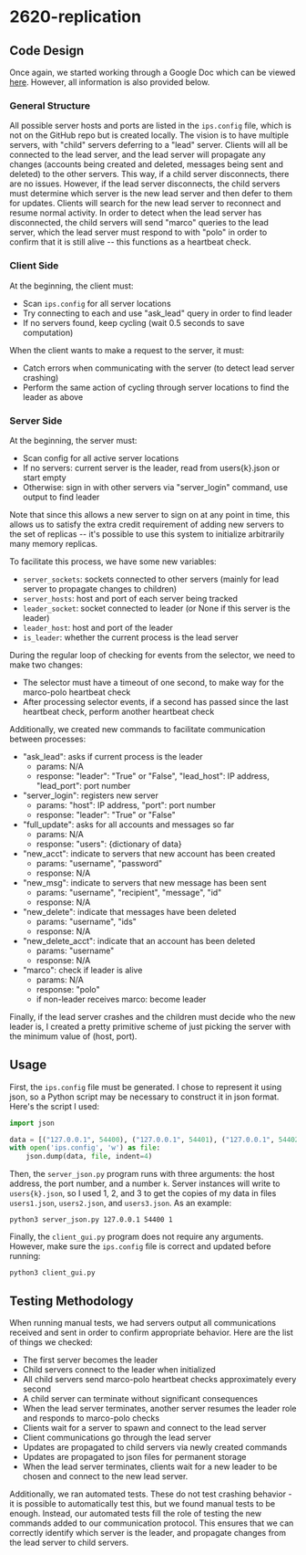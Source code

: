 # 2620-replication

## Code Design

Once again, we started working through a Google Doc which can be viewed [here](https://docs.google.com/document/d/1kj1Fqxw5QKV8bQl7oWOsw4X2q1sRYClHn55qfDBnAxY/edit?usp=sharing). However, all information is also provided below.

### General Structure

All possible server hosts and ports are listed in the `ips.config` file, which is not on the GitHub repo but is created locally. The vision is to have multiple servers, with "child" servers deferring to a "lead" server. Clients will all be connected to the lead server, and the lead server will propagate any changes (accounts being created and deleted, messages being sent and deleted) to the other servers. This way, if a child server disconnects, there are no issues. However, if the lead server disconnects, the child servers must determine which server is the new lead server and then defer to them for updates. Clients will search for the new lead server to reconnect and resume normal activity. In order to detect when the lead server has disconnected, the child servers will send "marco" queries to the lead server, which the lead server must respond to with "polo" in order to confirm that it is still alive -- this functions as a heartbeat check.

### Client Side

At the beginning, the client must:
- Scan `ips.config` for all server locations
- Try connecting to each and use "ask_lead" query in order to find leader
- If no servers found, keep cycling (wait 0.5 seconds to save computation)

When the client wants to make a request to the server, it must:
- Catch errors when communicating with the server (to detect lead server crashing)
- Perform the same action of cycling through server locations to find the leader as above

### Server Side

At the beginning, the server must:
- Scan config for all active server locations
- If no servers: current server is the leader, read from users{k}.json or start empty
- Otherwise: sign in with other servers via "server_login" command, use output to find leader

Note that since this allows a new server to sign on at any point in time, this allows us to satisfy the extra credit requirement of adding new servers to the set of replicas -- it's possible to use this system to initialize arbitrarily many memory replicas.

To facilitate this process, we have some new variables:
- `server_sockets`: sockets connected to other servers (mainly for lead server to propagate changes to children)
- `server_hosts`: host and port of each server being tracked
- `leader_socket`: socket connected to leader (or None if this server is the leader)
- `leader_host`: host and port of the leader
- `is_leader`: whether the current process is the lead server

During the regular loop of checking for events from the selector, we need to make two changes:
- The selector must have a timeout of one second, to make way for the marco-polo heartbeat check
- After processing selector events, if a second has passed since the last heartbeat check, perform another heartbeat check

Additionally, we created new commands to facilitate communication between processes:
- "ask_lead": asks if current process is the leader
    - params: N/A
    - response: "leader": "True" or "False", "lead_host": IP address, "lead_port": port number
- "server_login": registers new server
    - params: "host": IP address, "port": port number
    - response: "leader": "True" or "False"
- "full_update": asks for all accounts and messages so far
    - params: N/A
    - response: "users": {dictionary of data}
- "new_acct": indicate to servers that new account has been created
    - params: "username", "password"
    - response: N/A
- "new_msg": indicate to servers that new message has been sent
    - params: "username", "recipient", "message", "id"
    - response: N/A
- "new_delete": indicate that messages have been deleted
    - params: "username", "ids"
    - response: N/A
- "new_delete_acct": indicate that an account has been deleted
    - params: "username"
    - response: N/A
- "marco": check if leader is alive
    - params: N/A
    - response: "polo"
    - if non-leader receives marco: become leader

Finally, if the lead server crashes and the children must decide who the new leader is, I created a pretty primitive scheme of just picking the server with the minimum value of (host, port).

## Usage

First, the `ips.config` file must be generated. I chose to represent it using json, so a Python script may be necessary to construct it in json format. Here's the script I used:

```py
import json 

data = [("127.0.0.1", 54400), ("127.0.0.1", 54401), ("127.0.0.1", 54402)]
with open('ips.config', 'w') as file:
    json.dump(data, file, indent=4)
```

Then, the `server_json.py` program runs with three arguments: the host address, the port number, and a number `k`. Server instances will write to `users{k}.json`, so I used 1, 2, and 3 to get the copies of my data in files `users1.json`, `users2.json`, and `users3.json`. As an example:

```
python3 server_json.py 127.0.0.1 54400 1
```

Finally, the `client_gui.py` program does not require any arguments. However, make sure the `ips.config` file is correct and updated before running:

```
python3 client_gui.py
```

## Testing Methodology

When running manual tests, we had servers output all communications received and sent in order to confirm appropriate behavior. Here are the list of things we checked:
- The first server becomes the leader
- Child servers connect to the leader when initialized
- All child servers send marco-polo heartbeat checks approximately every second
- A child server can terminate without significant consequences
- When the lead server terminates, another server resumes the leader role and responds to marco-polo checks
- Clients wait for a server to spawn and connect to the lead server
- Client communications go through the lead server
- Updates are propagated to child servers via newly created commands
- Updates are propagated to json files for permanent storage
- When the lead server terminates, clients wait for a new leader to be chosen and connect to the new lead server.

Additionally, we ran automated tests. These do not test crashing behavior - it is possible to automatically test this, but we found manual tests to be enough. Instead, our automated tests fill the role of testing the new commands added to our communication protocol. This ensures that we can correctly identify which server is the leader, and propagate changes from the lead server to child servers.